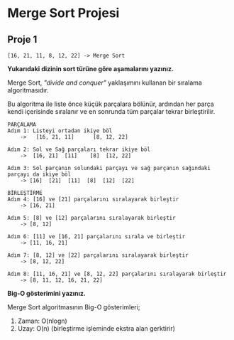 # Merge Sort Projesi

## Proje 1

    [16, 21, 11, 8, 12, 22] -> Merge Sort

**Yukarıdaki dizinin sort türüne göre aşamalarını yazınız.**

Merge Sort, *"divide and conquer"* yaklaşımını kullanan bir sıralama algoritmasıdır.

Bu algoritma ile liste önce küçük parçalara bölünür, ardından her parça kendi içerisinde sıralanır ve en sonrunda tüm parçalar tekrar birleştirilir.

```
PARÇALAMA 
Adım 1: Listeyi ortadan ikiye böl
    ->   [16, 21, 11]      [8, 12, 22]    

Adım 2: Sol ve Sağ parçaları tekrar ikiye böl
    ->  [16, 21]  [11]    [8]  [12, 22]

Adım 3: Sol parçanın solundaki parçayı ve sağ parçanın sağındaki parçayı da ikiye böl
    -> [16]  [21]  [11]  [8]  [12]  [22]

BİRLEŞTİRME
Adım 4: [16] ve [21] parçalarını sıralayarak birleştir
    -> [16, 21]

Adım 5: [8] ve [12] parçalarını sıralayarak birleştir
    -> [8, 12]

Adım 6: [11] ve [16, 21] parçalarını sırala ve birleştir
    -> [11, 16, 21]

Adım 7: [8, 12] ve [22] parçalarını sıralayarak birleştir
    -> [8, 12, 22]

Adım 8: [11, 16, 21] ve [8, 12, 22] parçalarını sıralayarak birleştir
    -> [8, 11, 12, 16, 21, 22]
```

**Big-O gösterimini yazınız.**

Merge Sort algoritmasının Big-O gösterimleri;

1. Zaman: O(nlogn) 
2. Uzay: O(n) (birleştirme işleminde ekstra alan gerktirir)